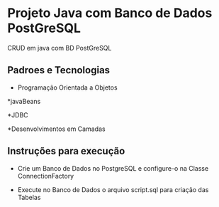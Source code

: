 # Projeto Java com Banco de Dados PostGreSQL
CRUD em java com BD PostGreSQL


## Padroes e Tecnologias

* Programação Orientada a Objetos

*javaBeans

*JDBC

*Desenvolvimentos em Camadas


## Instruções para execução

* Crie um Banco de Dados no PostgreSQL e configure-o na Classe
  ConnectionFactory

* Execute no Banco de Dados o arquivo script.sql para criação das Tabelas